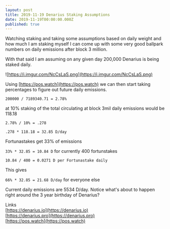 ```yaml
---
layout: post
title: 2019-11-19 Denarius Staking Assumptions
date: 2019-11-19T00:00:00.000Z
published: true
---
```

Watching staking and taking some assumptions based on daily weight and how much I am staking myself I can come up with some very good ballpark numbers on daily emissions after block 3 million.  

With that said I am assuming on any given day 200,000 Denarius is being staked daily.  

![https://i.imgur.com/NcCsLaS.png](https://i.imgur.com/NcCsLaS.png)  

Using [https://pos.watch](https://pos.watch) we can then start taking percentages to figure out future daily emissions.  

`200000 / 7189340.71 = 2.78%`  

at 10% staking of the total circulating at block 3mil daily emissions would be 118.18  

`2.78% / 10% = .278`  

`.278 * 118.18 = 32.85 D/day`  

Fortunastakes get 33% of emissions  

`33% * 32.85 = 10.84 D` for currently 400 fortunstakes  

`10.84 / 400 = 0.0271 D per Fortunastake daily`  

This gives  

`66% * 32.85 = 21.68 D/day` for everyone else  

Current daily emissions are 5534 D/day. Notice what's about to happen right around the 3 year birthday of Denarius?

Links  
[https://denarius.io](https://denarius.io)  
[https://denarius.pro](https://denarius.pro)  
[https://pos.watch](https://pos.watch)
